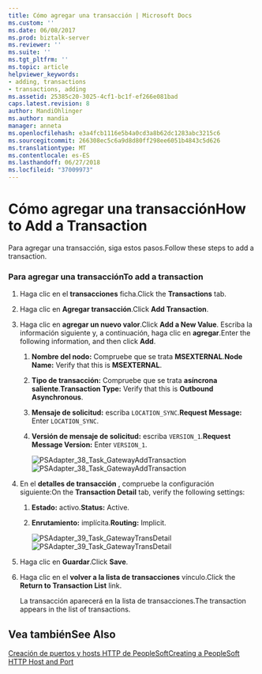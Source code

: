 ```yaml
---
title: Cómo agregar una transacción | Microsoft Docs
ms.custom: ''
ms.date: 06/08/2017
ms.prod: biztalk-server
ms.reviewer: ''
ms.suite: ''
ms.tgt_pltfrm: ''
ms.topic: article
helpviewer_keywords:
- adding, transactions
- transactions, adding
ms.assetid: 25385c20-3025-4cf1-bc1f-ef266e081bad
caps.latest.revision: 8
author: MandiOhlinger
ms.author: mandia
manager: anneta
ms.openlocfilehash: e3a4fcb1116e5b4a0cd3a8b62dc1283abc3215c6
ms.sourcegitcommit: 266308ec5c6a9d8d80ff298ee6051b4843c5d626
ms.translationtype: MT
ms.contentlocale: es-ES
ms.lasthandoff: 06/27/2018
ms.locfileid: "37009973"
---
```

# <a name="how-to-add-a-transaction"></a><span data-ttu-id="e0828-102">Cómo agregar una transacción</span><span class="sxs-lookup"><span data-stu-id="e0828-102">How to Add a Transaction</span></span>
<span data-ttu-id="e0828-103">Para agregar una transacción, siga estos pasos.</span><span class="sxs-lookup"><span data-stu-id="e0828-103">Follow these steps to add a transaction.</span></span>  
  
### <a name="to-add-a-transaction"></a><span data-ttu-id="e0828-104">Para agregar una transacción</span><span class="sxs-lookup"><span data-stu-id="e0828-104">To add a transaction</span></span>  
  
1. <span data-ttu-id="e0828-105">Haga clic en el **transacciones** ficha.</span><span class="sxs-lookup"><span data-stu-id="e0828-105">Click the **Transactions** tab.</span></span>  
  
2. <span data-ttu-id="e0828-106">Haga clic en **Agregar transacción**.</span><span class="sxs-lookup"><span data-stu-id="e0828-106">Click **Add Transaction**.</span></span>  
  
3. <span data-ttu-id="e0828-107">Haga clic en **agregar un nuevo valor**.</span><span class="sxs-lookup"><span data-stu-id="e0828-107">Click **Add a New Value**.</span></span> <span data-ttu-id="e0828-108">Escriba la información siguiente y, a continuación, haga clic en **agregar**.</span><span class="sxs-lookup"><span data-stu-id="e0828-108">Enter the following information, and then click **Add**.</span></span>  
  
   1. <span data-ttu-id="e0828-109">**Nombre del nodo:** Compruebe que se trata **MSEXTERNAL**.</span><span class="sxs-lookup"><span data-stu-id="e0828-109">**Node Name:** Verify that this is **MSEXTERNAL**.</span></span>  
  
   2. <span data-ttu-id="e0828-110">**Tipo de transacción:** Compruebe que se trata **asíncrona saliente**.</span><span class="sxs-lookup"><span data-stu-id="e0828-110">**Transaction Type:** Verify that this is **Outbound Asynchronous**.</span></span>  
  
   3. <span data-ttu-id="e0828-111">**Mensaje de solicitud:** escriba `LOCATION_SYNC`.</span><span class="sxs-lookup"><span data-stu-id="e0828-111">**Request Message:** Enter `LOCATION_SYNC`.</span></span>  
  
   4. <span data-ttu-id="e0828-112">**Versión de mensaje de solicitud:** escriba `VERSION_1`.</span><span class="sxs-lookup"><span data-stu-id="e0828-112">**Request Message Version:** Enter `VERSION_1`.</span></span>  
  
      <span data-ttu-id="e0828-113">![](../core/media/psadapter-38-task-gatewayaddtransaction.gif "PSAdapter_38_Task_GatewayAddTransaction")</span><span class="sxs-lookup"><span data-stu-id="e0828-113">![](../core/media/psadapter-38-task-gatewayaddtransaction.gif "PSAdapter_38_Task_GatewayAddTransaction")</span></span>  
  
4. <span data-ttu-id="e0828-114">En el **detalles de transacción** , compruebe la configuración siguiente:</span><span class="sxs-lookup"><span data-stu-id="e0828-114">On the **Transaction Detail** tab, verify the following settings:</span></span>  
  
   1. <span data-ttu-id="e0828-115">**Estado:** activo.</span><span class="sxs-lookup"><span data-stu-id="e0828-115">**Status:** Active.</span></span>  
  
   2. <span data-ttu-id="e0828-116">**Enrutamiento:** implícita.</span><span class="sxs-lookup"><span data-stu-id="e0828-116">**Routing:** Implicit.</span></span>  
  
      <span data-ttu-id="e0828-117">![](../core/media/psadapter-39-task-gatewaytransdetail.gif "PSAdapter_39_Task_GatewayTransDetail")</span><span class="sxs-lookup"><span data-stu-id="e0828-117">![](../core/media/psadapter-39-task-gatewaytransdetail.gif "PSAdapter_39_Task_GatewayTransDetail")</span></span>  
  
5. <span data-ttu-id="e0828-118">Haga clic en **Guardar**.</span><span class="sxs-lookup"><span data-stu-id="e0828-118">Click **Save**.</span></span>  
  
6. <span data-ttu-id="e0828-119">Haga clic en el **volver a la lista de transacciones** vínculo.</span><span class="sxs-lookup"><span data-stu-id="e0828-119">Click the **Return to Transaction List** link.</span></span>  
  
    <span data-ttu-id="e0828-120">La transacción aparecerá en la lista de transacciones.</span><span class="sxs-lookup"><span data-stu-id="e0828-120">The transaction appears in the list of transactions.</span></span>  
  
## <a name="see-also"></a><span data-ttu-id="e0828-121">Vea también</span><span class="sxs-lookup"><span data-stu-id="e0828-121">See Also</span></span>  
 [<span data-ttu-id="e0828-122">Creación de puertos y hosts HTTP de PeopleSoft</span><span class="sxs-lookup"><span data-stu-id="e0828-122">Creating a PeopleSoft HTTP Host and Port</span></span>](../core/creating-a-peoplesoft-http-host-and-port.md)